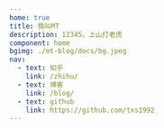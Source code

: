 ```yaml
---
home: true
title: 我叫MT
description: 12345，上山打老虎
component: home
bgimg: ./mt-blog/docs/bg.jpeg
nav:
  - text: 知乎
    link: /zhihu/
  - text: 博客
    link: /blog/
  - text: github
    link: https://github.com/txs1992
---
```

